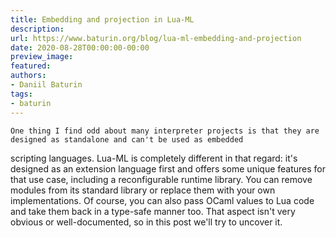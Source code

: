 ```yaml
---
title: Embedding and projection in Lua-ML
description:
url: https://www.baturin.org/blog/lua-ml-embedding-and-projection
date: 2020-08-28T00:00:00-00:00
preview_image:
featured:
authors:
- Daniil Baturin
tags:
- baturin
---
```



    One thing I find odd about many interpreter projects is that they are designed as standalone and can't be used as embedded
scripting languages. Lua-ML is completely different in that regard: it's designed as an extension language first and offers
some unique features for that use case, including a reconfigurable runtime library. You can remove modules from its standard library or replace
them with your own implementations. Of course, you can also pass OCaml values to Lua code and take them back in a type-safe manner too.
That aspect isn't very obvious or well-documented, so in this post we'll try to uncover it.
    
